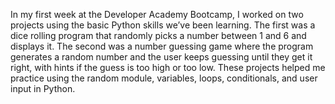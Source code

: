 In my first week at the Developer Academy Bootcamp, I worked on two projects using the basic Python skills we’ve been learning. The first was a dice rolling program that randomly picks a number between 1 and 6 and displays it. The second was a number guessing game where the program generates a random number and the user keeps guessing until they get it right, with hints if the guess is too high or too low. These projects helped me practice using the random module, variables, loops, conditionals, and user input in Python.
